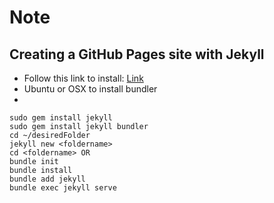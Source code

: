 # Note

## Creating a GitHub Pages site with Jekyll
- Follow this link to install: [Link](https://docs.github.com/en/pages/setting-up-a-github-pages-site-with-jekyll/creating-a-github-pages-site-with-jekyll)
- Ubuntu or OSX to install bundler
- 
```sudo gem install rails
sudo gem install jekyll
sudo gem install jekyll bundler
cd ~/desiredFolder
jekyll new <foldername>
cd <foldername> OR 
bundle init
bundle install
bundle add jekyll
bundle exec jekyll serve
```